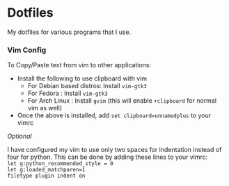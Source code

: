 # Dotfiles

My dotfiles for various programs that I use.

### Vim Config

To Copy/Paste text from vim to other applications: </br>
* Install the following to use clipboard with vim
  * For Debian based distros: Install `vim-gtk3`
  * For Fedora : Install `vim-gtk3`
  * For Arch Linux : Install `gvim` (this will enable `+clipboard` for normal vim as well)
* Once the above is installed, add `set clipboard=unnamedplus` to your vimrc

*Optional*

I have configured my vim to use only two spaces for indentation instead of four for python.
This can be done by adding these lines to your vimrc: </br>
`let g:python_recommended_style = 0` </br>
`let g:loaded_matchparen=1` </br>
`filetype plugin indent on` </br>
